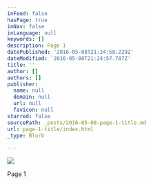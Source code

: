 ```yaml
---
inFeed: false
hasPage: true
inNav: false
inLanguage: null
keywords: []
description: Page 1
datePublished: '2016-05-08T21:24:58.229Z'
dateModified: '2016-05-08T21:24:57.707Z'
title: ''
author: []
authors: []
publisher:
  name: null
  domain: null
  url: null
  favicon: null
starred: false
sourcePath: _posts/2016-05-08-page-1-title.md
url: page-1-title/index.html
_type: Blurb

---
```

![](https://the-grid-user-content.s3-us-west-2.amazonaws.com/a5f16f9b-0874-442e-b1b6-04226f7bdac8.jpg)

Page 1